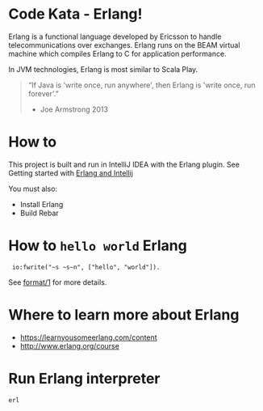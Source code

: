 # Code Kata - Erlang!

Erlang is a functional language developed by Ericsson to handle telecommunications over exchanges. Erlang runs on the
BEAM virtual machine which compiles Erlang to C for application performance.

In JVM technologies, Erlang is most similar to Scala Play. 

 > “If Java is 'write once, run anywhere', then Erlang is 'write once, run forever'.”
 > - Joe Armstrong 2013
 
 # How to
 
 This project is built and run in IntelliJ IDEA with the Erlang plugin. 
 See Getting started with [Erlang and Intellij](https://www.jetbrains.com/help/idea/getting-started-with-erlang.html#d976066e95)
 
 You must also:
 * Install Erlang
 * Build Rebar

# How to `hello world` Erlang

```
 io:fwrite("~s ~s~n", ["hello", "world"]). 
```

See [format/1](http://erlang.org/doc/man/io.html#format-1) for more details.

# Where to learn more about Erlang

* https://learnyousomeerlang.com/content
* http://www.erlang.org/course

# Run Erlang interpreter

```
erl
```
